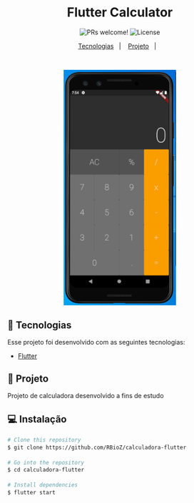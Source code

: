 <h1 align="center">
    Flutter Calculator
</h1>

<p align="center">
 <img src="https://img.shields.io/static/v1?label=Version&message=1.0.0&color=fa9e0d&labelColor=000000" alt="PRs welcome!" />

  <img alt="License" src="https://img.shields.io/static/v1?label=License&message=MIT&color=fa9e0d&labelColor=000000">
</p>

<p align="center">
  <a href="#-tecnologias">Tecnologias</a>&nbsp;&nbsp;&nbsp;|&nbsp;&nbsp;&nbsp;
  <a href="#-projeto">Projeto</a>&nbsp;&nbsp;&nbsp;|&nbsp;&nbsp;&nbsp;
</p>

<br>

<p align="center">
  <img alt="Mod" src=".github/capture.png" width="50%">
</p>

## 🚀 Tecnologias

Esse projeto foi desenvolvido com as seguintes tecnologias:

- [Flutter](https://github.com/flutter)

## 📰 Projeto

Projeto de calculadora desenvolvido a fins de estudo

## 💻 Instalação

```bash
# Clone this repository
$ git clone https://github.com/RBioZ/calculadora-flutter

# Go into the repository
$ cd calculadora-flutter

# Install dependencies
$ flutter start
```
